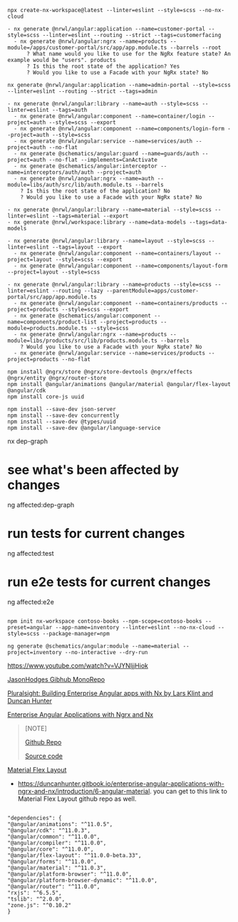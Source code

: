 ```
npx create-nx-workspace@latest --linter=eslint --style=scss --no-nx-cloud

- nx generate @nrwl/angular:application --name=customer-portal --style=scss --linter=eslint --routing --strict --tags=customerfacing
  - nx generate @nrwl/angular:ngrx --name=products --module=/apps/customer-portal/src/app/app.module.ts --barrels --root
      ? What name would you like to use for the NgRx feature state? An example would be "users". products
      ? Is this the root state of the application? Yes
      ? Would you like to use a Facade with your NgRx state? No

nx generate @nrwl/angular:application --name=admin-portal --style=scss --linter=eslint --routing --strict --tags=admin

- nx generate @nrwl/angular:library --name=auth --style=scss --linter=eslint --tags=auth
  - nx generate @nrwl/angular:component --name=container/login --project=auth --style=scss --export
  - nx generate @nrwl/angular:component --name=components/login-form --project=auth --style=scss
  - nx generate @nrwl/angular:service --name=services/auth --project=auth --no-flat
  - nx generate @schematics/angular:guard --name=guards/auth --project=auth --no-flat --implements=CanActivate
  - nx generate @schematics/angular:interceptor --name=interceptors/auth/auth --project=auth
  - nx generate @nrwl/angular:ngrx --name=auth --module=libs/auth/src/lib/auth.module.ts --barrels
    ? Is this the root state of the application? No
    ? Would you like to use a Facade with your NgRx state? No

- nx generate @nrwl/angular:library --name=material --style=scss --linter=eslint --tags=material --export
- nx generate @nrwl/workspace:library --name=data-models --tags=data-models

- nx generate @nrwl/angular:library --name=layout --style=scss --linter=eslint --tags=layout --export
  - nx generate @nrwl/angular:component --name=containers/layout --project=layout --style=scss --export
  - nx generate @nrwl/angular:component --name=components/layout-form --project=layout --style=scss

- nx generate @nrwl/angular:library --name=products --style=scss --linter=eslint --routing --lazy --parentModule=apps/customer-portal/src/app/app.module.ts
  - nx generate @nrwl/angular:component --name=containers/products --project=products --style=scss --export
  - nx generate @schematics/angular:component --name=components/product-list --project=products --module=products.module.ts --style=scss
  - nx generate @nrwl/angular:ngrx --name=products --module=libs/products/src/lib/products.module.ts --barrels
    ? Would you like to use a Facade with your NgRx state? No
  - nx generate @nrwl/angular:service --name=services/products --project=products --no-flat

npm install @ngrx/store @ngrx/store-devtools @ngrx/effects @ngrx/entity @ngrx/router-store
npm install @angular/animations @angular/material @angular/flex-layout @angular/cdk
npm install core-js uuid

npm install --save-dev json-server
npm install --save-dev concurrently
npm install --save-dev @types/uuid
npm install --save-dev @angular/language-service

```

nx dep-graph

# see what's been affected by changes

ng affected:dep-graph

# run tests for current changes

ng affected:test

# run e2e tests for current changes

ng affected:e2e

```

npm init nx-workspace contoso-books --npm-scope=contoso-books --preset=angular --app-name=inventory --linter=eslint --no-nx-cloud --style=scss --package-manager=npm

ng generate @schematics/angular:module --name=material --project=inventory --no-interactive --dry-run

```

[https://www.youtube.com/watch?v=VJYNljjHiok
](https://www.youtube.com/watch?v=VJYNljjHiok)

[JasonHodges Gibhub MonoRepo
](https://github.com/jasonhodges/monorepo)

[Pluralsight: Building Enterprise Angular apps with Nx by Lars Klint and Duncan Hunter](https://app.pluralsight.com/library/courses/play-by-play-building-enterprise-angular-apps-with-nx)

[Enterprise Angular Applications with Ngrx and Nx
](https://github.com/duncanhunter/Enterprise-Angular-Applications-With-NgRx-and-Nx-Book)

> [NOTE]
>
> [Github Repo
> ](https://github.com/duncanhunter/Enterprise-Angular-Applications-With-NgRx-and-Nx-Book)
>
> [Source code](https://github.com/duncanhunter/Demo-App-NDC-Oslo-2018-Enterprise-Angular-applications-with-ngrx-and-nx)

[Material Flex Layout](https://tburleson-layouts-demos.firebaseapp.com/#/docs)

- https://duncanhunter.gitbook.io/enterprise-angular-applications-with-ngrx-and-nx/introduction/6-angular-material. you can get to this link to Material Flex Layout github repo as well.

```

"dependencies": {
"@angular/animations": "^11.0.5",
"@angular/cdk": "^11.0.3",
"@angular/common": "^11.0.0",
"@angular/compiler": "^11.0.0",
"@angular/core": "^11.0.0",
"@angular/flex-layout": "^11.0.0-beta.33",
"@angular/forms": "^11.0.0",
"@angular/material": "^11.0.3",
"@angular/platform-browser": "^11.0.0",
"@angular/platform-browser-dynamic": "^11.0.0",
"@angular/router": "^11.0.0",
"rxjs": "^6.5.5",
"tslib": "^2.0.0",
"zone.js": "^0.10.2"
}
```
